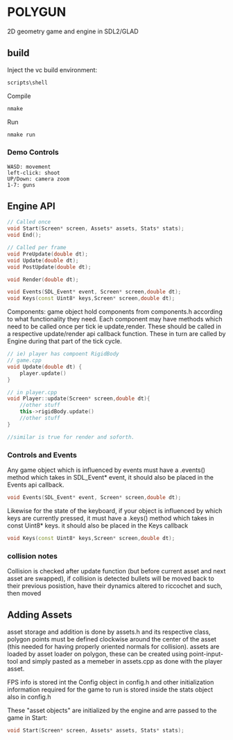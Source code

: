 # POLYGUN
2D geometry game and engine in SDL2/GLAD

## build
Inject the vc build environment:
```bat
scripts\shell
```
Compile
```bat
nmake 
```
Run
```bat
nmake run 
```

### Demo Controls

    WASD: movement
    left-click: shoot
    UP/Down: camera zoom
    1-7: guns

## Engine API
```c++
// Called once
void Start(Screen* screen, Assets* assets, Stats* stats);
void End();

// Called per frame
void PreUpdate(double dt);
void Update(double dt);
void PostUpdate(double dt);

void Render(double dt);

void Events(SDL_Event* event, Screen* screen,double dt);
void Keys(const Uint8* keys,Screen* screen,double dt);
```
Components:
game object hold components from components.h according to what functionality they need. Each component may have methods which need to be called once per tick ie update,render. These should be called in a respective update/render api callback function. These in turn are called by Engine during that part of the tick cycle.
```c++
// ie) player has compoent RigidBody
// game.cpp
void Update(double dt) {
    player.update()
}

// in player.cpp
void Player::update(Screen* screen,double dt){
    //other stuff
    this->rigidBody.update()
    //other stuff
}

//similar is true for render and soforth.
```
### Controls and Events
Any game object which is influenced by events must have a .events() method which takes in SDL_Event* event, it should also be placed in the Events api callback.
```c++
void Events(SDL_Event* event, Screen* screen,double dt);
```
Likewise for the state of the keyboard, if your object is influenced by which keys are currently pressed, it must have a .keys() method which takes in const Uint8* keys. it should also be placed in the Keys callback
```c++
void Keys(const Uint8* keys,Screen* screen,double dt);
```

### collision notes
Collision is checked after update function (but before current asset and next asset are swapped), if collision is detected bullets will be moved back to their previous posistion, have  their dynamics altered to riccochet and such, then moved


## Adding Assets
asset storage and addition is done by assets.h and its respective class, polygon points must be defined clockwise
around the center of the asset (this needed for having properly oriented normals for collision). assets are loaded 
by asset loader on polygon, these can be created using point-input-tool and simply pasted as a memeber in assets.cpp as done with the player asset.

FPS info is stored int the Config object in config.h and other initialization information required for the game to run is stored inside the stats object also in config.h

These "asset objects" are initialized by the engine and arre passed to the game in Start:
```c++
void Start(Screen* screen, Assets* assets, Stats* stats);
```
